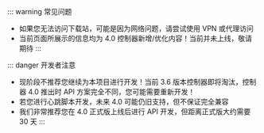 ﻿---
# https://vitepress.dev/reference/default-theme-home-page
layout: home

hero:
  name: "郊狼游戏控制器"
  text: "让程序联动打破次元壁"
  tagline: "一个希望将全部游戏郊狼化的控制器"
  actions:
    - theme: brand
      text: 前往下载
      link: https://github.com/LYQBING/DG-Lab-Game-Controller/releases
    - theme: alt
      text: 开发手册
      link: /ModuleApi

features:
  - 
    title: "开源项目"
    details: "我们深知开源将会带来更好的生态发展，因此郊狼游戏控制器将一直保持开源"
  - 
    title: "低开发成本"
    details: "如果你是一位开发者，郊狼游戏控制器将会为您带来完善的 API，让您快速实现您心中所想"
  - 
    title: "快速程序联动"
    details: "对于玩家，您无需考虑复杂数据监控，这些将由郊狼游戏控制器进行处理"
  - 
    title: "多适配方案"
    details: "丰富的游戏检测方案，郊狼游戏控制器内置多种检测方案且开放生态，适配多种游戏类型"
---

::: warning 常见问题
- 如果您无法访问下载站，可能是因为网络问题，请尝试使用 VPN 或代理访问
- 当前页面所展示的信息均为 4.0 控制器新增/优化内容！当前并未上线，敬请期待
:::

::: danger 开发者注意
- 现阶段不推荐您继续为本项目进行开发！当前 3.6 版本控制器即将淘汰，控制器 4.0 推出时 API 方案完全不同，您可能需要重新开发！
- 若您进行心跳脚本开发，未来 4.0 可能仍旧支持，但不保证完全兼容
- 我们非常推荐您在 4.0 正式版上线后进行 API 开发，但距离正式版大约需要 30 天
:::